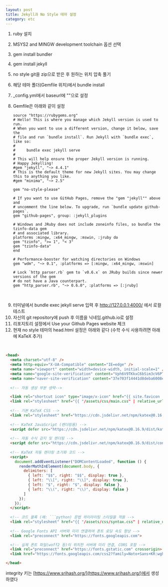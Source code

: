 ```yaml
---
layout: post
title: Jekyll과 No Style 테마 설정
category: etc
---
```


1. ruby 설치  
2. MSYS2 and MINGW development toolchain 옵션 선택  
3. gem install bundler  
4. gem install jekyll  
5. no style git을 zip으로 받은 후 원하는 위치 압축 풀기  
6. 해당 테마 폴더(Gemfile 위치)에서 bundle install
7. _config.yml에서 baseurl에 ""으로 설정  
8. Gemfile은 아래와 같이 설정  

    ```
    source "https://rubygems.org"
    # Hello! This is where you manage which Jekyll version is used to run.
    # When you want to use a different version, change it below, save the
    # file and run `bundle install`. Run Jekyll with `bundle exec`, like so:
    #
    #     bundle exec jekyll serve
    #
    # This will help ensure the proper Jekyll version is running.
    # Happy Jekylling!
    #gem "jekyll", "~> 4.4.1"
    # This is the default theme for new Jekyll sites. You may change this to anything you like.
    #gem "minima", "~> 2.5"

    gem "no-style-please"

    # If you want to use GitHub Pages, remove the "gem "jekyll"" above and
    # uncomment the line below. To upgrade, run `bundle update github-pages`.
    gem "github-pages", group: :jekyll_plugins

    # Windows and JRuby does not include zoneinfo files, so bundle the tzinfo-data gem
    # and associated library.
    platforms :mingw, :x64_mingw, :mswin, :jruby do
    gem "tzinfo", ">= 1", "< 3"
    gem "tzinfo-data"
    end

    # Performance-booster for watching directories on Windows
    gem "wdm", "~> 0.1", :platforms => [:mingw, :x64_mingw, :mswin]

    # Lock `http_parser.rb` gem to `v0.6.x` on JRuby builds since newer versions of the gem
    # do not have a Java counterpart.
    gem "http_parser.rb", "~> 0.6.0", :platforms => [:jruby]
    ``` 
&nbsp;

9. 터미널에서 bundle exec jekyll serve 입력 후 http://127.0.0.1:4000/ 에서 로컬 테스트  
10. 자신의 git repository에 push 후 이름을 닉네임.github.io로 설정  
11. 리포지토리 설정에서 Use your Github Pages website 체크  
12. 현재 no style 테마의 head.html 설정은 아래와 같다 (수학 수식 사용하려면 아래에 KaTeX 추가)

&nbsp;

```html
<head>
  <meta charset="utf-8" />
  <meta http-equiv="X-UA-Compatible" content="IE=edge" />
  <meta name="viewport" content="width=device-width, initial-scale=1" />
  <meta name="google-site-verification" content="Vph6V9TKkxC6bSim3cV6PTrIESWqZGR3rGAHZo3Tj5Q" />
  <meta name="naver-site-verification" content="37e703f14441d8deba6008e5635033e368c7074b" />
  
  <!-- 자동 생성 부분 생략-->

  <link rel="shortcut icon" type="image/x-icon" href="{{ site.favicon | relative_url }}" />
  <link rel="stylesheet" href="{{ "/assets/css/main.css" | relative_url }}" />
	
  <!-- 기본 KaTeX CSS -->
  <link rel="stylesheet" href="https://cdn.jsdelivr.net/npm/katex@0.16.9/dist/katex.css" integrity="sha384-OH8qNTHoMMVNVcKdKewlipV4SErXqccxxlg6HC9Cwjr5oZu2AdBej1TndeCirael" crossorigin="anonymous">
  
  <!-- KaTeX JavaScript (렌더링용) -->
  <script defer src="https://cdn.jsdelivr.net/npm/katex@0.16.9/dist/katex.min.js" integrity="sha384-XjKyOOlGwcjNTAIQHIpgOno0Hl1YQqzUOEleOLALmuqehneUG+vnGctmUb0ZY0l8" crossorigin="anonymous"></script>
  
  <!-- 자동 수식 감지 및 렌더링 -->
  <script defer src="https://cdn.jsdelivr.net/npm/katex@0.16.9/dist/contrib/auto-render.min.js" integrity="sha384-+VBxd3r6XgURycqtZ117nYw44OOcIax56Z4dCRWbxyPt0Koah1uHoK0o4+/RRE05" crossorigin="anonymous"></script>
  
  <!-- KaTeX 자동 렌더링 초기화 코드 -->
  <script>
    document.addEventListener("DOMContentLoaded", function () {
      renderMathInElement(document.body, {
        delimiters: [
          { left: "$$", right: "$$", display: true },
          { left: "\\[", right: "\\]", display: true },
          { left: "$", right: "$", display: false },
          { left: "\\(", right: "\\)", display: false }
        ]
      });
    });
  </script>
  
  <!-- 코드 블록 (예: ```python) 문법 하이라이팅 스타일을 적용 -->
  <link rel="stylesheet" href="{{ "/assets/css/syntax.css" | relative_url }}" />
  
  <!-- Google Fonts API 서버와 미리 연결하여 폰트 로딩 속도 향상 -->
  <link rel="preconnect" href="https://fonts.googleapis.com">

  <!-- 실제 폰트 파일(woff2 등)이 위치한 서버에 미리 연결, CORS 포함 -->
  <link rel="preconnect" href="https://fonts.gstatic.com" crossorigin>
  <link href="https://fonts.googleapis.com/css2?family=Noto+Sans+KR:wght@100..900&display=swap" rel="stylesheet">

</head>

```

integrity 키는 [https://www.srihash.org/](https://www.srihash.org/)에서 생성하였다